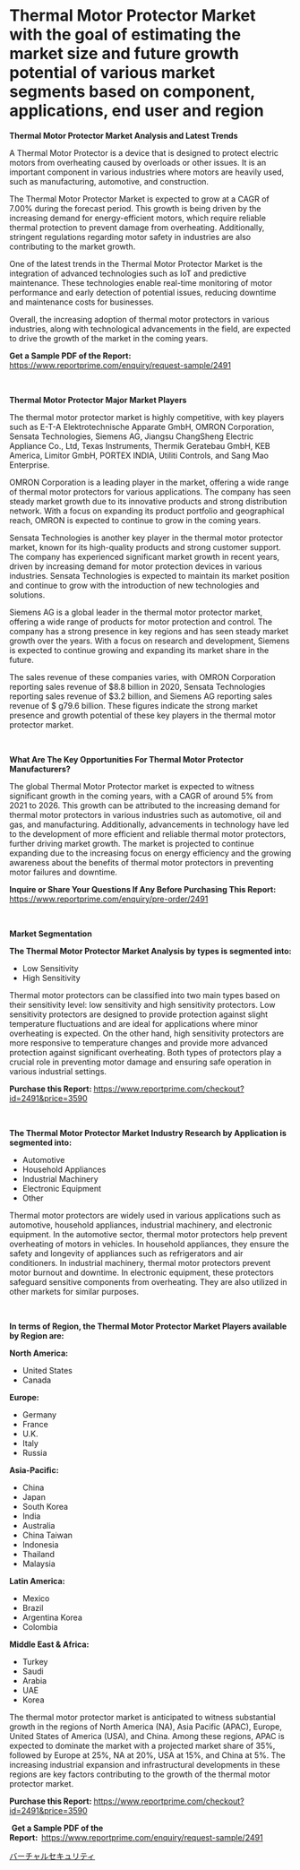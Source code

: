 <p><h1>Thermal Motor Protector Market with the goal of estimating the market size and future growth potential of various market segments based on component, applications, end user and region</h1></p><p><strong>Thermal Motor Protector Market Analysis and Latest Trends</strong></p>
<p><p>A Thermal Motor Protector is a device that is designed to protect electric motors from overheating caused by overloads or other issues. It is an important component in various industries where motors are heavily used, such as manufacturing, automotive, and construction.</p><p>The Thermal Motor Protector Market is expected to grow at a CAGR of 7.00% during the forecast period. This growth is being driven by the increasing demand for energy-efficient motors, which require reliable thermal protection to prevent damage from overheating. Additionally, stringent regulations regarding motor safety in industries are also contributing to the market growth.</p><p>One of the latest trends in the Thermal Motor Protector Market is the integration of advanced technologies such as IoT and predictive maintenance. These technologies enable real-time monitoring of motor performance and early detection of potential issues, reducing downtime and maintenance costs for businesses.</p><p>Overall, the increasing adoption of thermal motor protectors in various industries, along with technological advancements in the field, are expected to drive the growth of the market in the coming years.</p></p>
<p><strong>Get a Sample PDF of the Report:&nbsp;</strong> <a href="https://www.reportprime.com/enquiry/request-sample/2491">https://www.reportprime.com/enquiry/request-sample/2491</a></p>
<p>&nbsp;</p>
<p><strong>Thermal Motor Protector Major Market Players</strong></p>
<p><p>The thermal motor protector market is highly competitive, with key players such as E-T-A Elektrotechnische Apparate GmbH, OMRON Corporation, Sensata Technologies, Siemens AG, Jiangsu ChangSheng Electric Appliance Co., Ltd, Texas Instruments, Thermik Geratebau GmbH, KEB America, Limitor GmbH, PORTEX INDIA, Utiliti Controls, and Sang Mao Enterprise.</p><p>OMRON Corporation is a leading player in the market, offering a wide range of thermal motor protectors for various applications. The company has seen steady market growth due to its innovative products and strong distribution network. With a focus on expanding its product portfolio and geographical reach, OMRON is expected to continue to grow in the coming years.</p><p>Sensata Technologies is another key player in the thermal motor protector market, known for its high-quality products and strong customer support. The company has experienced significant market growth in recent years, driven by increasing demand for motor protection devices in various industries. Sensata Technologies is expected to maintain its market position and continue to grow with the introduction of new technologies and solutions.</p><p>Siemens AG is a global leader in the thermal motor protector market, offering a wide range of products for motor protection and control. The company has a strong presence in key regions and has seen steady market growth over the years. With a focus on research and development, Siemens is expected to continue growing and expanding its market share in the future.</p><p>The sales revenue of these companies varies, with OMRON Corporation reporting sales revenue of $8.8 billion in 2020, Sensata Technologies reporting sales revenue of $3.2 billion, and Siemens AG reporting sales revenue of $ g79.6 billion. These figures indicate the strong market presence and growth potential of these key players in the thermal motor protector market.</p></p>
<p>&nbsp;</p>
<p><strong>What Are The Key Opportunities For Thermal Motor Protector Manufacturers?</strong></p>
<p><p>The global Thermal Motor Protector market is expected to witness significant growth in the coming years, with a CAGR of around 5% from 2021 to 2026. This growth can be attributed to the increasing demand for thermal motor protectors in various industries such as automotive, oil and gas, and manufacturing. Additionally, advancements in technology have led to the development of more efficient and reliable thermal motor protectors, further driving market growth. The market is projected to continue expanding due to the increasing focus on energy efficiency and the growing awareness about the benefits of thermal motor protectors in preventing motor failures and downtime.</p></p>
<p><strong>Inquire or Share Your Questions If Any Before Purchasing This Report:</strong> <a href="https://www.reportprime.com/enquiry/pre-order/2491">https://www.reportprime.com/enquiry/pre-order/2491</a></p>
<p>&nbsp;</p>
<p><strong>Market Segmentation</strong></p>
<p><strong>The Thermal Motor Protector Market Analysis by types is segmented into:</strong></p>
<p><ul><li>Low Sensitivity</li><li>High Sensitivity</li></ul></p>
<p><p>Thermal motor protectors can be classified into two main types based on their sensitivity level: low sensitivity and high sensitivity protectors. Low sensitivity protectors are designed to provide protection against slight temperature fluctuations and are ideal for applications where minor overheating is expected. On the other hand, high sensitivity protectors are more responsive to temperature changes and provide more advanced protection against significant overheating. Both types of protectors play a crucial role in preventing motor damage and ensuring safe operation in various industrial settings.</p></p>
<p><strong>Purchase this Report:&nbsp;</strong><a href="https://www.reportprime.com/checkout?id=2491&price=3590">https://www.reportprime.com/checkout?id=2491&price=3590</a></p>
<p>&nbsp;</p>
<p><strong>The Thermal Motor Protector Market Industry Research by Application is segmented into:</strong></p>
<p><ul><li>Automotive</li><li>Household Appliances</li><li>Industrial Machinery</li><li>Electronic Equipment</li><li>Other</li></ul></p>
<p><p>Thermal motor protectors are widely used in various applications such as automotive, household appliances, industrial machinery, and electronic equipment. In the automotive sector, thermal motor protectors help prevent overheating of motors in vehicles. In household appliances, they ensure the safety and longevity of appliances such as refrigerators and air conditioners. In industrial machinery, thermal motor protectors prevent motor burnout and downtime. In electronic equipment, these protectors safeguard sensitive components from overheating. They are also utilized in other markets for similar purposes.</p></p>
<p>&nbsp;</p>
<p><strong>In terms of Region, the Thermal Motor Protector Market Players available by Region are:</strong></p>
<p>
    <p> <strong> North America: </strong>
        <ul>
            <li>United States</li>
            <li>Canada</li>
        </ul>
        </p> 
    <p> <strong> Europe: </strong>
        <ul>
            <li>Germany</li>
            <li>France</li>
            <li>U.K.</li>
            <li>Italy</li>
            <li>Russia</li>
        </ul>
        </p> 
    <p> <strong> Asia-Pacific: </strong>
        <ul>
            <li>China</li>
            <li>Japan</li>
            <li>South Korea</li>
            <li>India</li>
            <li>Australia</li>
            <li>China Taiwan</li>
            <li>Indonesia</li>
            <li>Thailand</li>
            <li>Malaysia</li>
        </ul>
        </p> 
    <p> <strong> Latin America: </strong>
        <ul>
            <li>Mexico</li>
            <li>Brazil</li>
            <li>Argentina Korea</li>
            <li>Colombia</li>
        </ul>
        </p> 
    <p> <strong> Middle East & Africa: </strong>
        <ul>
            <li>Turkey</li>
            <li>Saudi</li>
            <li>Arabia</li>
            <li>UAE</li>
            <li>Korea</li>
        </ul>
    </p>
    </p>
<p><p>The thermal motor protector market is anticipated to witness substantial growth in the regions of North America (NA), Asia Pacific (APAC), Europe, United States of America (USA), and China. Among these regions, APAC is expected to dominate the market with a projected market share of 35%, followed by Europe at 25%, NA at 20%, USA at 15%, and China at 5%. The increasing industrial expansion and infrastructural developments in these regions are key factors contributing to the growth of the thermal motor protector market.</p></p>
<p><strong>Purchase this Report: </strong><a href="https://www.reportprime.com/checkout?id=2491&price=3590">https://www.reportprime.com/checkout?id=2491&price=3590</a></p>
<p>&nbsp;<strong>Get a Sample PDF of the Report:&nbsp;&nbsp;</strong><a href="https://www.reportprime.com/enquiry/request-sample/2491">https://www.reportprime.com/enquiry/request-sample/2491</a></p>
<p><strong></strong></p>
<p><p><a href="https://github.com/zekaoe592392/Market-Research-Report-List-1/blob/main/302104311663.md">バーチャルセキュリティ</a></p></p>
